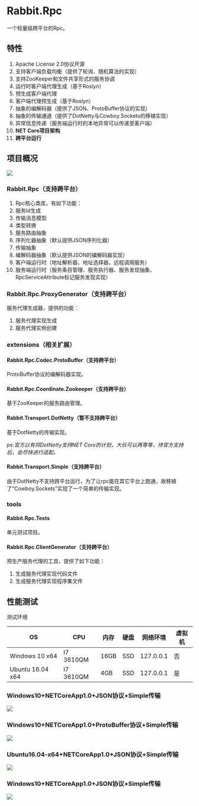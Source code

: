 # Rabbit.Rpc
一个轻量级跨平台的Rpc。
## 特性
1. Apache License 2.0协议开源
2. 支持客户端负载均衡（提供了轮询、随机算法的实现）
3. 支持ZooKeeper和文件共享形式的服务协调
4. 运行时客户端代理生成（基于Roslyn）
5. 预生成客户端代理
6. 客户端代理预生成（基于Roslyn）
7. 抽象的编解码器（提供了JSON、ProtoBuffer协议的实现）
8. 抽象的传输通道（提供了DotNetty与Cowboy.Sockets的移植实现）
9. 异常信息传递（服务端运行时的本地异常可以传递至客户端）
10. **NET Core项目架构**
11. **跨平台运行**

## 项目概况
![](http://images2015.cnblogs.com/blog/384997/201607/384997-20160708082111186-595090265.png)
### Rabbit.Rpc（支持跨平台）
1. Rpc核心类库，有如下功能：
2. 服务Id生成
3. 传输消息模型
4. 类型转换
5. 服务路由抽象
6. 序列化器抽象（默认提供JSON序列化器）
7. 传输抽象
8. 编解码器抽象（默认提供JSON的编解码器实现）
9. 客户端运行时（地址解析器、地址选择器，远程调用服务）
10. 服务端运行时（服务条目管理、服务执行器、服务发现抽象、RpcServiceAttribute标记服务发现实现）

### Rabbit.Rpc.ProxyGenerator（支持跨平台）
服务代理生成器，提供的功能：

1. 服务代理实现生成
2. 服务代理实例创建

### extensions（相关扩展）
#### Rabbit.Rpc.Codec.ProtoBuffer（支持跨平台）
ProtoBuffer协议的编解码器实现。

#### Rabbit.Rpc.Coordinate.Zookeeper（支持跨平台）
基于ZooKeeper的服务路由管理。

#### Rabbit.Transport.DotNetty（暂不支持跨平台）
基于DotNetty的传输实现。

_ps:官方以有将DotNetty支持NET Core的计划，大伙可以再等等，待官方支持后，会尽快进行适配。_

#### Rabbit.Transport.Simple（支持跨平台）
由于DotNetty不支持跨平台运行，为了让rpc能在其它平台上跑通，故移植了“Cowboy.Sockets”实现了一个简单的传输实现。

### tools
#### Rabbit.Rpc.Tests
单元测试项目。

#### Rabbit.Rpc.ClientGenerator（支持跨平台）
预生产服务代理的工具，提供了如下功能：

1. 生成服务代理实现代码文件
2. 生成服务代理实现程序集文件

## 性能测试
测试环境

OS | CPU | 内存 | 硬盘 | 网络环境 | 虚拟机
------------ | ------------- | ------------- | ------------- | ------------- | -------------
Windows 10 x64 | I7 3610QM | 16GB | SSD | 127.0.0.1 | 否
Ubuntu 16.04 x64 | I7 3610QM | 4GB | SSD | 127.0.0.1 | 是

### Windows10+NETCoreApp1.0+JSON协议+Simple传输
![](http://images2015.cnblogs.com/blog/384997/201607/384997-20160708082114249-1409569407.png)
### Windows10+NETCoreApp1.0+ProtoBuffer协议+Simple传输
![](http://images2015.cnblogs.com/blog/384997/201607/384997-20160708082117733-1064697075.png)
### Ubuntu16.04-x64+NETCoreApp1.0+JSON协议+Simple传输
![](http://images2015.cnblogs.com/blog/384997/201607/384997-20160708082119405-1980756077.png)
### Windows10+NETCoreApp1.0+JSON协议+Simple传输
![](http://images2015.cnblogs.com/blog/384997/201607/384997-20160708082123889-1516684603.png)
